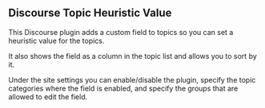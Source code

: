 ## Discourse Topic Heuristic Value

This Discourse plugin adds a custom field to topics so you can set a heuristic value for the topics.

It also shows the field as a column in the topic list and allows you to sort by it.

Under the site settings you can enable/disable the plugin, specify the topic categories where the field is enabled, and specify the groups that are allowed to edit the field.
